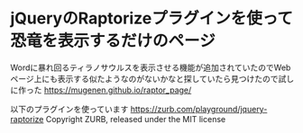# jQueryのRaptorizeプラグインを使って恐竜を表示するだけのページ

Wordに暴れ回るティラノサウルスを表示させる機能が追加されていたのでWebページ上にも表示する似たようなのがないかなと探していたら見つけたので試しに作った
https://mugenen.github.io/raptor_page/

以下のプラグインを使っています
https://zurb.com/playground/jquery-raptorize
Copyright ZURB, released under the MIT license
